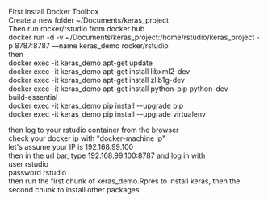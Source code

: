 First install Docker Toolbox <br>
Create a new folder ~/Documents/keras_project<br>
Then run rocker/rstudio from docker hub<br>
docker run -d -v ~/Documents/keras_project:/home/rstudio/keras_project -p 8787:8787 —name keras_demo rocker/rstudio<br>
then<br>
docker exec -it keras_demo apt-get update<br>
docker exec -it keras_demo apt-get install libxml2-dev<br>
docker exec -it keras_demo apt-get install zlib1g-dev<br>
docker exec -it keras_demo apt-get install python-pip python-dev<br> build-essential<br>
docker exec -it keras_demo pip install --upgrade pip<br>
docker exec -it keras_demo pip install --upgrade virtualenv<br>

then log to your rstudio container from the browser<br>
check your docker ip with "docker-machine ip"<br>
let's assume your IP is 192.168.99.100<br>
then in the url bar, type 192.168.99.100:8787 and log in with<br>
user rstudio<br>
password rstudio<br>
then run the first chunk of keras_demo.Rpres to install keras, then the second chunk to install other packages<br>
